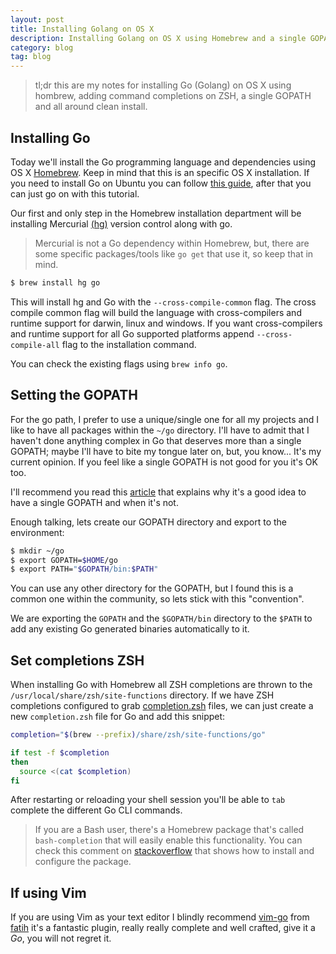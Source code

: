 ```yaml
---
layout: post
title: Installing Golang on OS X
description: Installing Golang on OS X using Homebrew and a single GOPATH
category: blog
tag: blog
---
```


> tl;dr this are my notes for installing Go (Golang) on OS X using hombrew,
adding command completions on ZSH, a single GOPATH and all around clean install.

## Installing Go

Today we'll install the Go programming language and dependencies using OS X
[Homebrew][brew]. Keep in mind that this is an specific OS X installation. If
you need to install Go on Ubuntu you can follow [this guide][ubuntu], after
that you can just go on with this tutorial.

Our first and only step in the Homebrew installation department will be
installing Mercurial [(hg)][hg] version control along with go.

> Mercurial is not a Go dependency within Homebrew, but, there are some specific
> packages/tools like `go get` that use it, so keep that in mind.

```bash
$ brew install hg go
```

This will install hg and Go with the `--cross-compile-common` flag. The cross
compile common flag will build the language with cross-compilers and runtime
support for darwin, linux and windows. If you want cross-compilers and runtime
support for all Go supported platforms append `--cross-compile-all` flag to the
installation command.

You can check the existing flags using `brew info go`.

## Setting the GOPATH

For the go path, I prefer to use a unique/single one for all my projects and I
like to have all packages within the `~/go` directory. I'll have to admit that
I haven't done anything complex in Go that deserves more than a single GOPATH;
maybe I'll have to bite my tongue later on, but, you know... It's my current
opinion. If you feel like a single GOPATH is not good for you it's OK too.

I'll recommend you read this [article][article] that explains why it's a good
idea to have a single GOPATH and when it's not.

Enough talking, lets create our GOPATH directory and export to the environment:

```bash
$ mkdir ~/go
$ export GOPATH=$HOME/go
$ export PATH="$GOPATH/bin:$PATH"
```

You can use any other directory for the GOPATH, but I found this is a common
one within the community, so lets stick with this "convention".

We are exporting the `GOPATH` and the `$GOPATH/bin` directory to the `$PATH` to
add any existing Go generated binaries automatically to it.

## Set completions ZSH

When installing Go with Homebrew all ZSH completions are thrown to the
`/usr/local/share/zsh/site-functions` directory. If we have ZSH completions
configured to grab [completion.zsh][completions] files, we can just create a
new `completion.zsh` file for Go and add this snippet:

```bash
completion="$(brew --prefix)/share/zsh/site-functions/go"

if test -f $completion
then
  source <(cat $completion)
fi
```

After restarting or reloading your shell session you'll be able to `tab`
complete the different Go CLI commands.

> If you are a Bash user, there's a Homebrew package that's called
> `bash-completion` that will easily enable this functionality. You can check
> this comment on [stackoverflow][so] that shows how to install and configure
> the package.

## If using Vim

If you are using Vim as your text editor I blindly recommend [vim-go][vim-go]
from [fatih][fatih] it's a fantastic plugin, really really complete and well
crafted, give it a *Go*, you will not regret it.

[article]: http://arslan.io/ten-useful-techniques-in-go
[brew]: http://brew.sh/
[hg]: http://mercurial.selenic.com/
[completions]: https://github.com/albertogg/dotfiles/blob/master/zsh/zshrc.symlink#L23-31
[so]: http://stackoverflow.com/a/14970926
[vim-go]: http://stackoverflow.com/a/14970926
[fatih]: http://stackoverflow.com/a/14970926
[ubuntu]: https://code.google.com/p/go-wiki/wiki/Ubuntu
